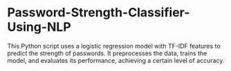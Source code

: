 # Password-Strength-Classifier-Using-NLP
This Python script uses a logistic regression model with TF-IDF features to predict the strength of passwords. It preprocesses the data, trains the model, and evaluates its performance, achieving a certain level of accuracy.
